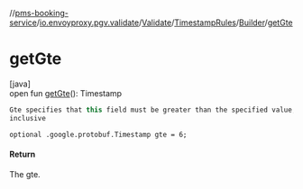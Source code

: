 //[pms-booking-service](../../../../../index.md)/[io.envoyproxy.pgv.validate](../../../index.md)/[Validate](../../index.md)/[TimestampRules](../index.md)/[Builder](index.md)/[getGte](get-gte.md)

# getGte

[java]\
open fun [getGte](get-gte.md)(): Timestamp

```kotlin
Gte specifies that this field must be greater than the specified value,
inclusive

```
`optional .google.protobuf.Timestamp gte = 6;`

#### Return

The gte.
